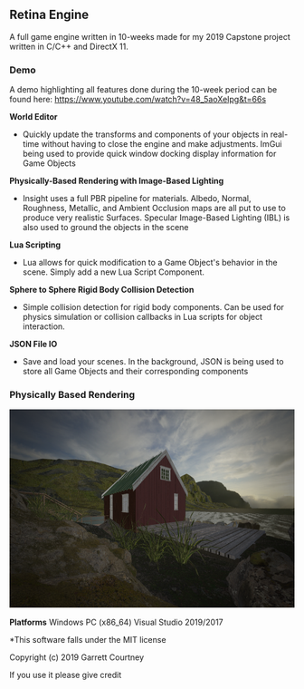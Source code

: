 ## Retina Engine
A full game engine written in 10-weeks made for my 2019 Capstone project written in C/C++ and DirectX 11.

### Demo
A demo highlighting all features done during the 10-week period can be found here: https://www.youtube.com/watch?v=48_5aoXeIpg&t=66s

**World Editor**
* Quickly update the transforms and components of your objects in real-time without having to close the engine and make adjustments. ImGui being used to provide quick window docking display information for Game Objects

**Physically-Based Rendering with Image-Based Lighting**
* Insight uses a full PBR pipeline for materials. Albedo, Normal, Roughness, Metallic, and Ambient Occlusion maps are all put to use to produce very realistic Surfaces. Specular Image-Based Lighting (IBL) is also used to ground the objects in the scene

**Lua Scripting**
* Lua allows for quick modification to a Game Object's behavior in the scene. Simply add a new Lua Script Component.

**Sphere to Sphere Rigid Body Collision Detection**
* Simple collision detection for rigid body components. Can be used for physics simulation or collision callbacks in Lua scripts for object interaction.

**JSON File IO**
* Save and load your scenes. In the background, JSON is being used to store all Game Objects and their corresponding components

### Physically Based Rendering
<img src="Images/Lofoten.png" witdth="550" height="350" alt="Editor"/>

**Platforms**
Windows PC (x86_64)
Visual Studio 2019/2017

*This software falls under the MIT license

Copyright (c) 2019 Garrett Courtney

If you use it please give credit
